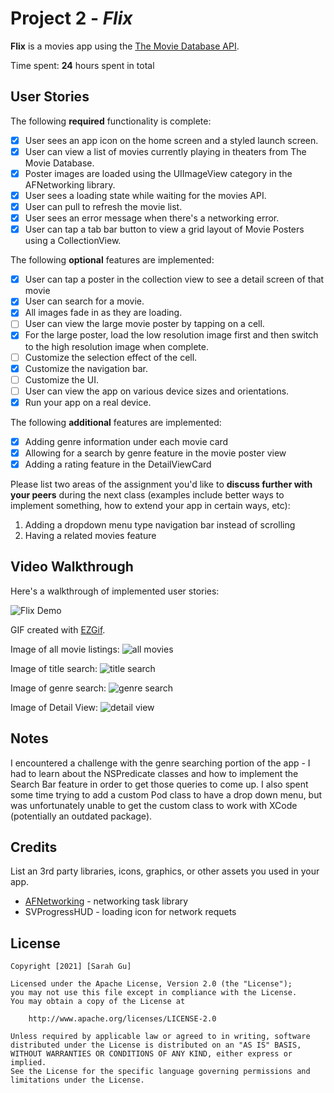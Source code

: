 # Project 2 - *Flix*

**Flix** is a movies app using the [The Movie Database API](http://docs.themoviedb.apiary.io/#).

Time spent: **24** hours spent in total

## User Stories

The following **required** functionality is complete:

- [X] User sees an app icon on the home screen and a styled launch screen.
- [X] User can view a list of movies currently playing in theaters from The Movie Database.
- [X] Poster images are loaded using the UIImageView category in the AFNetworking library.
- [X] User sees a loading state while waiting for the movies API.
- [X] User can pull to refresh the movie list.
- [X] User sees an error message when there's a networking error.
- [X] User can tap a tab bar button to view a grid layout of Movie Posters using a CollectionView.

The following **optional** features are implemented:

- [X] User can tap a poster in the collection view to see a detail screen of that movie
- [X] User can search for a movie.
- [X] All images fade in as they are loading.
- [ ] User can view the large movie poster by tapping on a cell.
- [X] For the large poster, load the low resolution image first and then switch to the high resolution image when complete.
- [ ] Customize the selection effect of the cell.
- [X] Customize the navigation bar.
- [ ] Customize the UI.
- [ ] User can view the app on various device sizes and orientations.
- [X] Run your app on a real device.

The following **additional** features are implemented:

- [X] Adding genre information under each movie card
- [X] Allowing for a search by genre feature in the movie poster view 
- [X] Adding a rating feature in the DetailViewCard

Please list two areas of the assignment you'd like to **discuss further with your peers** during the next class (examples include better ways to implement something, how to extend your app in certain ways, etc):

1. Adding a dropdown menu type navigation bar instead of scrolling
2. Having a related movies feature

## Video Walkthrough

Here's a walkthrough of implemented user stories:

![Flix Demo](https://github.com/sarah-gu/Flix/blob/main/Flix.gif)

GIF created with [EZGif](https://ezgif.com).

Image of all movie listings: 
![all movies](https://github.com/sarah-gu/Flix/blob/main/allmovies.PNG)

Image of title search: 
![title search](https://github.com/sarah-gu/Flix/blob/main/titlesearch.PNG)

Image of genre search: 
![genre search](https://github.com/sarah-gu/Flix/blob/main/genresearch.PNG)

Image of Detail View: 
![detail view ](https://github.com/sarah-gu/Flix/blob/main/detailview.PNG)

## Notes

I encountered a challenge with the genre searching portion of the app - I had to learn about the NSPredicate classes and how to implement the Search Bar feature in order to get those queries to come up. I also spent some time trying to add a custom Pod class to have a drop down menu, but was unfortunately unable to get the custom class to work with XCode (potentially an outdated package). 
## Credits

List an 3rd party libraries, icons, graphics, or other assets you used in your app.

- [AFNetworking](https://github.com/AFNetworking/AFNetworking) - networking task library
- SVProgressHUD - loading icon for network requets
## License

    Copyright [2021] [Sarah Gu]

    Licensed under the Apache License, Version 2.0 (the "License");
    you may not use this file except in compliance with the License.
    You may obtain a copy of the License at

        http://www.apache.org/licenses/LICENSE-2.0

    Unless required by applicable law or agreed to in writing, software
    distributed under the License is distributed on an "AS IS" BASIS,
    WITHOUT WARRANTIES OR CONDITIONS OF ANY KIND, either express or implied.
    See the License for the specific language governing permissions and
    limitations under the License.

